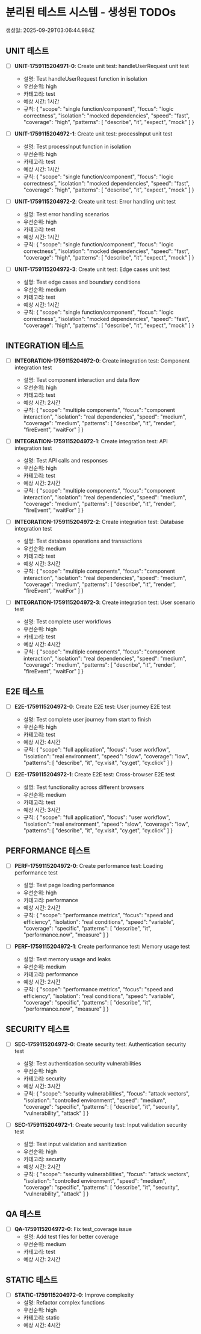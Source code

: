 # 분리된 테스트 시스템 - 생성된 TODOs

생성일: 2025-09-29T03:06:44.984Z

## UNIT 테스트

- [ ] **UNIT-1759115204971-0**: Create unit test: handleUserRequest unit test
  - 설명: Test handleUserRequest function in isolation
  - 우선순위: high
  - 카테고리: test
  - 예상 시간: 1시간
  - 규칙: {
  "scope": "single function/component",
  "focus": "logic correctness",
  "isolation": "mocked dependencies",
  "speed": "fast",
  "coverage": "high",
  "patterns": [
    "describe",
    "it",
    "expect",
    "mock"
  ]
}

- [ ] **UNIT-1759115204972-1**: Create unit test: processInput unit test
  - 설명: Test processInput function in isolation
  - 우선순위: high
  - 카테고리: test
  - 예상 시간: 1시간
  - 규칙: {
  "scope": "single function/component",
  "focus": "logic correctness",
  "isolation": "mocked dependencies",
  "speed": "fast",
  "coverage": "high",
  "patterns": [
    "describe",
    "it",
    "expect",
    "mock"
  ]
}

- [ ] **UNIT-1759115204972-2**: Create unit test: Error handling unit test
  - 설명: Test error handling scenarios
  - 우선순위: high
  - 카테고리: test
  - 예상 시간: 1시간
  - 규칙: {
  "scope": "single function/component",
  "focus": "logic correctness",
  "isolation": "mocked dependencies",
  "speed": "fast",
  "coverage": "high",
  "patterns": [
    "describe",
    "it",
    "expect",
    "mock"
  ]
}

- [ ] **UNIT-1759115204972-3**: Create unit test: Edge cases unit test
  - 설명: Test edge cases and boundary conditions
  - 우선순위: medium
  - 카테고리: test
  - 예상 시간: 1시간
  - 규칙: {
  "scope": "single function/component",
  "focus": "logic correctness",
  "isolation": "mocked dependencies",
  "speed": "fast",
  "coverage": "high",
  "patterns": [
    "describe",
    "it",
    "expect",
    "mock"
  ]
}

## INTEGRATION 테스트

- [ ] **INTEGRATION-1759115204972-0**: Create integration test: Component integration test
  - 설명: Test component interaction and data flow
  - 우선순위: high
  - 카테고리: test
  - 예상 시간: 2시간
  - 규칙: {
  "scope": "multiple components",
  "focus": "component interaction",
  "isolation": "real dependencies",
  "speed": "medium",
  "coverage": "medium",
  "patterns": [
    "describe",
    "it",
    "render",
    "fireEvent",
    "waitFor"
  ]
}

- [ ] **INTEGRATION-1759115204972-1**: Create integration test: API integration test
  - 설명: Test API calls and responses
  - 우선순위: high
  - 카테고리: test
  - 예상 시간: 2시간
  - 규칙: {
  "scope": "multiple components",
  "focus": "component interaction",
  "isolation": "real dependencies",
  "speed": "medium",
  "coverage": "medium",
  "patterns": [
    "describe",
    "it",
    "render",
    "fireEvent",
    "waitFor"
  ]
}

- [ ] **INTEGRATION-1759115204972-2**: Create integration test: Database integration test
  - 설명: Test database operations and transactions
  - 우선순위: medium
  - 카테고리: test
  - 예상 시간: 3시간
  - 규칙: {
  "scope": "multiple components",
  "focus": "component interaction",
  "isolation": "real dependencies",
  "speed": "medium",
  "coverage": "medium",
  "patterns": [
    "describe",
    "it",
    "render",
    "fireEvent",
    "waitFor"
  ]
}

- [ ] **INTEGRATION-1759115204972-3**: Create integration test: User scenario test
  - 설명: Test complete user workflows
  - 우선순위: high
  - 카테고리: test
  - 예상 시간: 4시간
  - 규칙: {
  "scope": "multiple components",
  "focus": "component interaction",
  "isolation": "real dependencies",
  "speed": "medium",
  "coverage": "medium",
  "patterns": [
    "describe",
    "it",
    "render",
    "fireEvent",
    "waitFor"
  ]
}

## E2E 테스트

- [ ] **E2E-1759115204972-0**: Create E2E test: User journey E2E test
  - 설명: Test complete user journey from start to finish
  - 우선순위: high
  - 카테고리: test
  - 예상 시간: 4시간
  - 규칙: {
  "scope": "full application",
  "focus": "user workflow",
  "isolation": "real environment",
  "speed": "slow",
  "coverage": "low",
  "patterns": [
    "describe",
    "it",
    "cy.visit",
    "cy.get",
    "cy.click"
  ]
}

- [ ] **E2E-1759115204972-1**: Create E2E test: Cross-browser E2E test
  - 설명: Test functionality across different browsers
  - 우선순위: medium
  - 카테고리: test
  - 예상 시간: 3시간
  - 규칙: {
  "scope": "full application",
  "focus": "user workflow",
  "isolation": "real environment",
  "speed": "slow",
  "coverage": "low",
  "patterns": [
    "describe",
    "it",
    "cy.visit",
    "cy.get",
    "cy.click"
  ]
}

## PERFORMANCE 테스트

- [ ] **PERF-1759115204972-0**: Create performance test: Loading performance test
  - 설명: Test page loading performance
  - 우선순위: high
  - 카테고리: performance
  - 예상 시간: 2시간
  - 규칙: {
  "scope": "performance metrics",
  "focus": "speed and efficiency",
  "isolation": "real conditions",
  "speed": "variable",
  "coverage": "specific",
  "patterns": [
    "describe",
    "it",
    "performance.now",
    "measure"
  ]
}

- [ ] **PERF-1759115204972-1**: Create performance test: Memory usage test
  - 설명: Test memory usage and leaks
  - 우선순위: medium
  - 카테고리: performance
  - 예상 시간: 2시간
  - 규칙: {
  "scope": "performance metrics",
  "focus": "speed and efficiency",
  "isolation": "real conditions",
  "speed": "variable",
  "coverage": "specific",
  "patterns": [
    "describe",
    "it",
    "performance.now",
    "measure"
  ]
}

## SECURITY 테스트

- [ ] **SEC-1759115204972-0**: Create security test: Authentication security test
  - 설명: Test authentication security vulnerabilities
  - 우선순위: high
  - 카테고리: security
  - 예상 시간: 3시간
  - 규칙: {
  "scope": "security vulnerabilities",
  "focus": "attack vectors",
  "isolation": "controlled environment",
  "speed": "medium",
  "coverage": "specific",
  "patterns": [
    "describe",
    "it",
    "security",
    "vulnerability",
    "attack"
  ]
}

- [ ] **SEC-1759115204972-1**: Create security test: Input validation security test
  - 설명: Test input validation and sanitization
  - 우선순위: high
  - 카테고리: security
  - 예상 시간: 2시간
  - 규칙: {
  "scope": "security vulnerabilities",
  "focus": "attack vectors",
  "isolation": "controlled environment",
  "speed": "medium",
  "coverage": "specific",
  "patterns": [
    "describe",
    "it",
    "security",
    "vulnerability",
    "attack"
  ]
}

## QA 테스트

- [ ] **QA-1759115204972-0**: Fix test_coverage issue
  - 설명: Add test files for better coverage
  - 우선순위: medium
  - 카테고리: test
  - 예상 시간: 2시간

## STATIC 테스트

- [ ] **STATIC-1759115204972-0**: Improve complexity
  - 설명: Refactor complex functions
  - 우선순위: high
  - 카테고리: static
  - 예상 시간: 4시간

